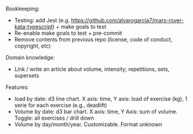 
Bookkeeping:

* Testing: add Jest (e.g. https://github.com/alvarogarcia7/mars-rover-kata-typescript) + make goals to test
* Re-enable make goals to test + pre-commit
* Remove contents from previous repo (license, code of conduct, copyright, etc)

Domain knowledge:
* Link / write an article about volume, intensity; repetitions, sets, supersets

Features:
* load by date: d3 line chart. X axis: time, Y axis: load of exercise (kg), 1 serie for each exercise (e.g., deadlift)
* Volume by date: d3 bar chart. X axis: time, Y Axis: sum of volume. Toggle: all exercises / drill down
* Volume by day/month/year. Customizable. Format unknown

